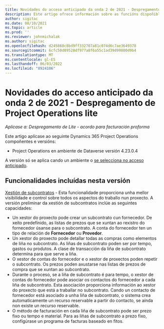 ```yaml
---
title: Novidades do acceso anticipado da onda 2 de 2021 - Despregamento de Project Operations lite
description: Este artigo ofrece información sobre as funcións dispoñibles na versión de acceso anticipado da segunda fase de 2021 da implantación de Project Operations lite.
author: sigitac
ms.date: 08/10/2021
ms.topic: article
ms.prod: ''
ms.reviewer: johnmichalak
ms.author: sigitac
ms.openlocfilehash: d245868c8bd9ff332707a81c074d6c7ae3649378
ms.sourcegitcommit: 6cfc50d89528df977a8f6a55c1ad39d99800d9b4
ms.translationtype: MT
ms.contentlocale: gl-ES
ms.lasthandoff: 06/03/2022
ms.locfileid: "8924106"
---
```

# <a name="whats-new-2021-wave-2-early-access---project-operations-lite-deployment"></a>Novidades do acceso anticipado da onda 2 de 2021 - Despregamento de Project Operations lite

_Aplícase a: Despregamento de Lite - acordo para facturación proforma_

Este artigo aplícase ao seguinte Dynamics 365 Project Operations compoñentes e versións:

  - Project Operations en ambiente de Dataverse versión 4.23.0.4

A versión só se aplica cando un ambiente o [se selecciona no acceso anticipado](/power-platform/admin/opt-in-early-access-updates#how-to-enable-early-access-updates).

## <a name="features-included-in-this-release"></a>Funcionalidades incluídas nesta versión

[Xestión de subcontratos](/dynamics365/project-operations/pro/subcontracting/managing-subcontracts-overview) - Esta funcionalidade proporciona unha mellor visibilidade e control sobre todos os aspectos do traballo nun proxecto. A versión preliminar da xestión de subcontratos inclúe as seguintes capacidades:

  - Un xestor do proxecto pode crear un subcontrato cun fornecedor. De xeito predefinido, as listas de prezos que se xuntan ao rexistro do fornecedor úsanse para o subcontrato. A conta do fornecedor ten un tipo de relación de **Fornecedor** ou **Provedor**.
  - Un xestor do proxecto pode detallar todas as compras como elementos de liña no subcontrato. As liñas de subcontrato poden ser por tempo, gastos ou produtos. A clase de transacción da liña de subcontrato determina para que serve a liña.
  - O xestor de contas do fornecedor e o xestor de proxectos poden repetir o subcontrato. Os prezos poden axustarse nas listas de prezos de compra que se xuntan ao subcontrato.
  - Durante o proceso, se a liña de subcontrato é para tempo, o xestor de contas do fornecedor pode asociar os contactos do fornecedor a cada liña de subcontrato. Esta asociación proporciona información ao xestor do proxecto que está a traballar no subcontrato. Cando un contacto de fornecedor está asociado a unha liña de subcontrato, o sistema crea automaticamente un recurso reservable a partir do contacto, se aínda non existe un recurso reservable.
  - O método de facturación en cada liña de subcontrato pode ser prezo fixo ou tempo e material. Para as liñas de subcontrato a prezo fixo, configúrase un programa de facturas baseado en fitos.
